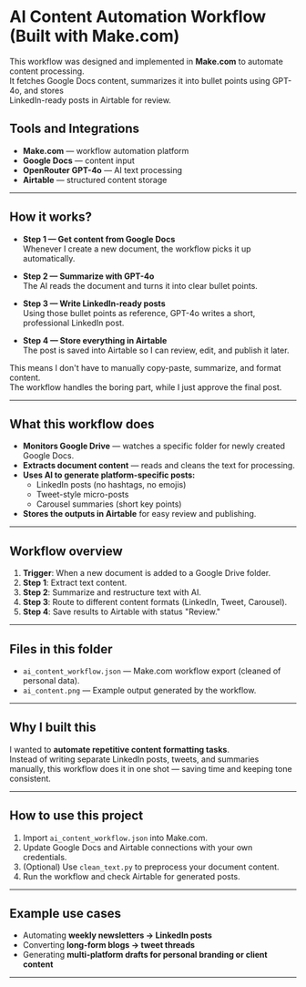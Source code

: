 # AI Content Automation Workflow (Built with Make.com)

This workflow was designed and implemented in **Make.com** to automate content processing.  
It fetches Google Docs content, summarizes it into bullet points using GPT-4o, and stores  
LinkedIn-ready posts in Airtable for review.

## Tools and Integrations
- **Make.com** — workflow automation platform  
- **Google Docs** — content input  
- **OpenRouter GPT-4o** — AI text processing  
- **Airtable** — structured content storage


---

## How it works?

- **Step 1 — Get content from Google Docs**  
  Whenever I create a new document, the workflow picks it up automatically.  

- **Step 2 — Summarize with GPT-4o**  
  The AI reads the document and turns it into clear bullet points.  

- **Step 3 — Write LinkedIn-ready posts**  
  Using those bullet points as reference, GPT-4o writes a short, professional LinkedIn post.  

- **Step 4 — Store everything in Airtable**  
  The post is saved into Airtable so I can review, edit, and publish it later.  

This means I don't have to manually copy-paste, summarize, and format content.  
The workflow handles the boring part, while I just approve the final post.

---

## What this workflow does

- **Monitors Google Drive** — watches a specific folder for newly created Google Docs.  
- **Extracts document content** — reads and cleans the text for processing.  
- **Uses AI to generate platform-specific posts:**
  - LinkedIn posts (no hashtags, no emojis)
  - Tweet-style micro-posts
  - Carousel summaries (short key points)
- **Stores the outputs in Airtable** for easy review and publishing.



---

## Workflow overview

1. **Trigger**: When a new document is added to a Google Drive folder.  
2. **Step 1**: Extract text content.  
3. **Step 2**: Summarize and restructure text with AI.  
4. **Step 3**: Route to different content formats (LinkedIn, Tweet, Carousel).  
5. **Step 4**: Save results to Airtable with status "Review."  

---

## Files in this folder

- `ai_content_workflow.json` — Make.com workflow export (cleaned of personal data).  
- `ai_content.png` — Example output generated by the workflow.  

---

## Why I built this

I wanted to **automate repetitive content formatting tasks**.  
Instead of writing separate LinkedIn posts, tweets, and summaries manually, this workflow does it in one shot — saving time and keeping tone consistent.

---

## How to use this project

1. Import `ai_content_workflow.json` into Make.com.  
2. Update Google Docs and Airtable connections with your own credentials.  
3. (Optional) Use `clean_text.py` to preprocess your document content.  
4. Run the workflow and check Airtable for generated posts.  

---

## Example use cases

- Automating **weekly newsletters → LinkedIn posts**  
- Converting **long-form blogs → tweet threads**  
- Generating **multi-platform drafts for personal branding or client content**  

---


